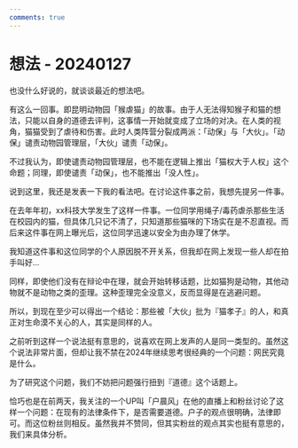 ```yaml
---
comments: true
---
```


# 想法 - 20240127

也没什么好说的，就谈谈最近的想法吧。

有这么一回事。即昆明动物园「猴虐猫」的故事。由于人无法得知猴子和猫的想法，只能以自身的道德去评判，这事情一开始就变成了立场的对决。在人类的视角，猫猫受到了虐待和伤害。此时人类阵营分裂成两派：「动保」与「大伙」。「动保」谴责动物园管理层，「大伙」谴责「动保」。

不过我认为，即使谴责动物园管理层，也不能在逻辑上推出「猫权大于人权」这个命题；同理，即使谴责「动保」，也不能推出「没人性」。

说到这里，我还是发表一下我的看法吧。在讨论这件事之前，我想先提另一件事。

在去年年初，xx科技大学发生了这样一件事。一位同学用绳子/毒药虐杀那些生活在校园内的猫，但具体几只记不清了，只知道那些猫咪的下场实在是不忍直视。而后来这件事在网上曝光后，这位同学迅速以安全为由办理了休学。

我知道这件事和这位同学的个人原因脱不开关系，但我却在网上发现一些人却在拍手叫好... 

同样，即使他们没有在辩论中在理，就会开始转移话题，比如猫狗是动物，其他动物就不是动物之类的歪理。这种歪理完全没意义，反而显得是在逃避问题。

所以，到现在至少可以得出一个结论：那些被「大伙」批为『猫孝子』的人，和真正对生命漠不关心的人，其实是同样的人。

之前听到这样一个说法挺有意思的，说喜欢在网上发声的人是同一类型的。虽然这个说法非常片面，但却让我不禁在2024年继续思考很经典的一个问题：网民究竟是什么。

为了研究这个问题，我们不妨把问题强行扭到『道德』这个话题上。

恰巧也是在前两天，我关注的一个UP叫「户晨风」在他的直播上和粉丝讨论了这样一个问题：在现有的法律条件下，是否需要道德。户子的观点很明确，法律即可。而这位粉丝则相反。虽然我并不赞同，但其实粉丝的观点其实也挺有意思的，我们来具体分析。

